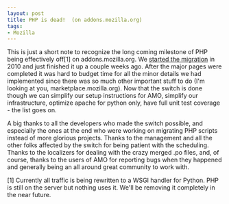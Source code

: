 ```yaml
---
layout: post
title: PHP is dead!  (on addons.mozilla.org)
tags:
- Mozilla
---
```

This is just a short note to recognize the long coming milestone of PHP being
effectively off[1] on addons.mozilla.org.  We [started the migration][0] in
2010 and just finished it up a couple weeks ago.  After the major pages were
completed it was hard to budget time for all the minor details we had
implemented since there was so much other important stuff to do (I'm looking at
you, marketplace.mozilla.org).  Now that the switch is done though we can
simplify our setup instructions for AMO, simplify our infrastructure, optimize
apache for python only, have full unit test coverage - the list goes on.

A big thanks to all the developers who made the switch possible, and especially
the ones at the end who were working on migrating PHP scripts instead of more
glorious projects.  Thanks to the management and all the other folks affected by
the switch for being patient with the scheduling.  Thanks to the localizers for
dealing with the crazy merged .po files, and, of course, thanks to the users of
AMO for reporting bugs when they happened and generally being an all around
great community to work with.

[1] Currently all traffic is being rewritten to a WSGI handler for Python.  PHP
is still on the server but nothing uses it.  We'll be removing it completely in
the near future.

[0]: /blog/2009/11/17/amo-development-changes-in-2010/
